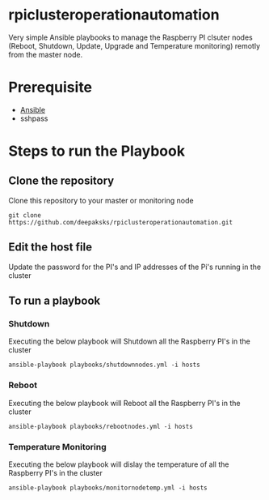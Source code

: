 # rpiclusteroperationautomation

Very simple Ansible playbooks to manage the Raspberry PI clsuter nodes (Reboot, Shutdown, Update, Upgrade and Temperature monitoring) remotly from the master node.


# Prerequisite
- [Ansible](https://www.ansible.com)
- sshpass

# Steps to run the Playbook

## Clone the repository

Clone this repository to your master or monitoring node

`git clone https://github.com/deepaksks/rpiclusteroperationautomation.git`

## Edit the host file

Update the password for the PI's and IP addresses of the Pi's running in the cluster
 

## To run a playbook

### Shutdown

Executing the below playbook will Shutdown all the Raspberry PI's in the cluster

`ansible-playbook playbooks/shutdownnodes.yml -i hosts`


### Reboot

Executing the below playbook will Reboot all the Raspberry PI's in the cluster

`ansible-playbook playbooks/rebootnodes.yml -i hosts`


### Temperature Monitoring

Executing the below playbook will dislay the temperature of all the Raspberry PI's in the cluster

`ansible-playbook playbooks/monitornodetemp.yml -i hosts`
